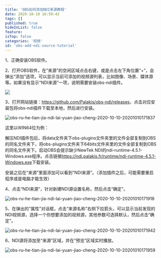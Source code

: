 ```yaml
---
title: 'OBS如何添加NDI来源教程'
date: 2020-10-10 16:59:43
tags: []
published: true
hideInList: false
feature: 
isTop: false
categories: '视频'
id: 'obs-add-ndi-source-tutorial'
---
```

1、正确安装OBS软件。

2、打开OBS软件，在“来源”的空闲区域点击右键，或是点击左下角位置“+”，会弹出“添加”选项，可以显示当前可添加的视频源列表，比如图像、场景、媒体源等。如果没有显示“NDI来源”一项，说明需要安装obs-ndi插件。

![](https://images5doc.oss-cn-beijing.aliyuncs.com/images/20201010171547.png)

3、打开网站链接：<https://github.com/Palakis/obs-ndi/releases>，点击对应安装包将obs-ndi插件下载至本地，然后进行安装。

![obs-ru-he-tian-jia-ndi-lai-yuan-jiao-cheng-2020-10-10-20201010171837](https://images5doc.oss-cn-beijing.aliyuncs.com/images/obs-ru-he-tian-jia-ndi-lai-yuan-jiao-cheng-2020-10-10-20201010171837.png)

这里以WIN64位为例：

解压NDI插件包后，将data文件夹下obs-plugins文件夹里的文件全部复制到OBS的同名文件夹下，将obs-plugins文件夹下64bits文件夹里的文件全部复制到OBS的同名文件夹下。启动OBS会提示缺少NewTek NDI的ndi-runtime-4.5.1-Windows.exe程序。点击链接<https://ndi.palakis.fr/runtime/ndi-runtime-4.5.1-Windows.exe>下载安装。

安装之后在“来源”里面添加可以看到“NDI来源”。（添加插件之后，可能需要重启程序或是电脑才能生效）

4、点击“NDI来源”，针对新建NDI源设置名称，然后点击“确定”。

![obs-ru-he-tian-jia-ndi-lai-yuan-jiao-cheng-2020-10-10-20201010171918](https://images5doc.oss-cn-beijing.aliyuncs.com/images/obs-ru-he-tian-jia-ndi-lai-yuan-jiao-cheng-2020-10-10-20201010171918.png)

5、在弹出的“属性”对话框，点击“来源名称”右侧下拉箭头，可以显示当前发现的NDI视频源，选择一个你想要添加的视频源，其他参数可选择默认，然后点击“确定”。

![obs-ru-he-tian-jia-ndi-lai-yuan-jiao-cheng-2020-10-10-20201010171942](https://images5doc.oss-cn-beijing.aliyuncs.com/images/obs-ru-he-tian-jia-ndi-lai-yuan-jiao-cheng-2020-10-10-20201010171942.png)

6、NDI源将添加至“来源”区域，并在“预览”区域实时播放。

![obs-ru-he-tian-jia-ndi-lai-yuan-jiao-cheng-2020-10-10-20201010171959](https://images5doc.oss-cn-beijing.aliyuncs.com/images/obs-ru-he-tian-jia-ndi-lai-yuan-jiao-cheng-2020-10-10-20201010171959.png)